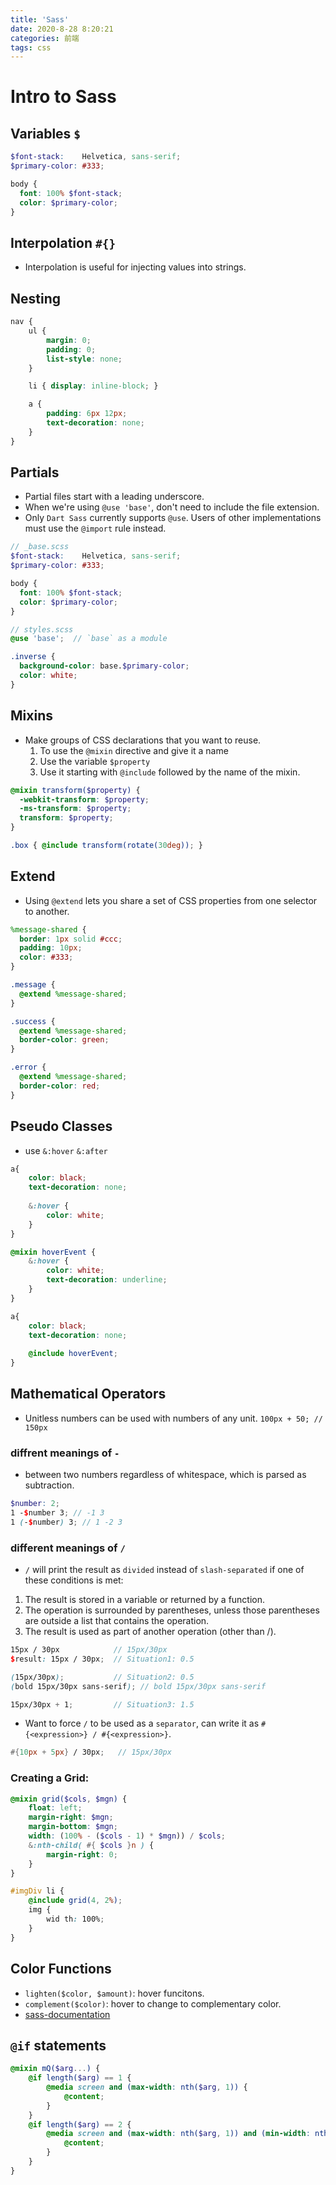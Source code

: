 ```yaml
---
title: 'Sass'
date: 2020-8-28 8:20:21
categories: 前端
tags: css
---
```


# Intro to Sass
## Variables `$`

```scss
$font-stack:    Helvetica, sans-serif;
$primary-color: #333;

body {
  font: 100% $font-stack;
  color: $primary-color;
}
```

## Interpolation `#{}`
- Interpolation is useful for injecting values into strings.


## Nesting
<!--more-->
```scss
nav {
	ul {
		margin: 0;
		padding: 0;
		list-style: none;
	}

	li { display: inline-block; }

	a {
		padding: 6px 12px;
		text-decoration: none;
	}
}
```


## Partials
- Partial files start with a leading underscore. 
- When we're using `@use 'base'`, don't need to include the file extension.
- Only `Dart Sass` currently supports `@use`. Users of other implementations must use the `@import` rule instead.

```scss
// _base.scss
$font-stack:    Helvetica, sans-serif;
$primary-color: #333;

body {
  font: 100% $font-stack;
  color: $primary-color;
}
```

```scss
// styles.scss
@use 'base';  // `base` as a module

.inverse {
  background-color: base.$primary-color;  
  color: white;
}
```

## Mixins
- Make groups of CSS declarations that you want to reuse.
  1. To use the `@mixin` directive and give it a name
  2. Use the variable `$property`
  3. Use it starting with `@include` followed by the name of the mixin.

```scss
@mixin transform($property) {
  -webkit-transform: $property;
  -ms-transform: $property;
  transform: $property;
}

.box { @include transform(rotate(30deg)); }
```

## Extend
- Using `@extend` lets you share a set of CSS properties from one selector to another.

```scss
%message-shared {
  border: 1px solid #ccc;
  padding: 10px;
  color: #333;
}

.message {
  @extend %message-shared;
}

.success {
  @extend %message-shared;
  border-color: green;
}

.error {
  @extend %message-shared;
  border-color: red;
}
```

## Pseudo Classes
- use `&:hover` `&:after` 

```scss
a{
	color: black;
	text-decoration: none;
	
	&:hover {
		color: white;
	}
}

```

```scss
@mixin hoverEvent {
	&:hover {
		color: white;
		text-decoration: underline;
	}
}

a{
	color: black;
	text-decoration: none;
	
	@include hoverEvent;	
}

```

## Mathematical Operators
- Unitless numbers can be used with numbers of any unit. `100px + 50; // 150px`

### diffrent meanings of `-`
- between two numbers regardless of whitespace, which is parsed as subtraction.

```scss
$number: 2;
1 -$number 3; // -1 3
1 (-$number) 3; // 1 -2 3
```

### different meanings of `/`
- `/` will print the result as `divided` instead of `slash-separated` if one of these conditions is met:
1. The result is stored in a variable or returned by a function.
2. The operation is surrounded by parentheses, unless those parentheses are outside a list that contains the operation.
3. The result is used as part of another operation (other than /).

```scss
15px / 30px            // 15px/30px
$result: 15px / 30px;  // Situation1: 0.5

(15px/30px);           // Situation2: 0.5
(bold 15px/30px sans-serif); // bold 15px/30px sans-serif

15px/30px + 1;         // Situation3: 1.5
```

- Want to force `/` to be used as a `separator`, can write it as `#{<expression>} / #{<expression>}`.

```scss
#{10px + 5px} / 30px;   // 15px/30px
```

### Creating a Grid:

```scss
@mixin grid($cols, $mgn) {
	float: left;
	margin-right: $mgn;
	margin-bottom: $mgn;
	width: (100% - ($cols - 1) * $mgn)) / $cols;
	&:nth-child( #{ $cols }n ) {
		margin-right: 0;
	}
}

#imgDiv li {
	@include grid(4, 2%);
	img {
		wid	th: 100%;
	}
}
```

## Color Functions
- `lighten($color, $amount)`: hover funcitons.
- `complement($color)`: hover to change to complementary color.
- [sass-documentation](https://sass-lang.com/documentation/modules)

## `@if` statements

```scss
@mixin mQ($arg...) {
	@if length($arg) == 1 {
		@media screen and (max-width: nth($arg, 1)) {
			@content;
		}
	}
	@if length($arg) == 2 {
		@media screen and (max-width: nth($arg, 1)) and (min-width: nth($arg, 2)){
			@content;
		}
	}
}

```




